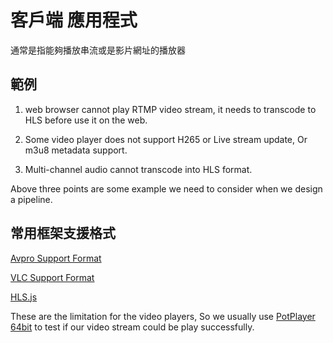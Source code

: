 # 客戶端 應用程式

通常是指能夠播放串流或是影片網址的播放器

## 範例

1. web browser cannot play RTMP video stream, it needs to transcode to HLS before use it on the web.

2. Some video player does not support H265 or Live stream update, Or m3u8 metadata support.

3. Multi-channel audio cannot transcode into HLS format.

Above three points are some example we need to consider when we design a pipeline.

## 常用框架支援格式

[Avpro Support Format](https://www.renderheads.com/content/docs/AVProVideo/articles/supportedmedia.html)

[VLC Support Format](https://wiki.videolan.org/VLC_Features_Formats/)

[HLS.js](https://github.com/video-dev/hls.js/)

These are the limitation for the video players, So we usually use [PotPlayer 64bit](https://potplayer.daum.net/) to test if our video stream could be play successfully.
